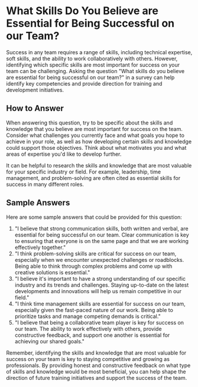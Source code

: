 # What Skills Do You Believe are Essential for Being Successful on our Team?

Success in any team requires a range of skills, including technical expertise, soft skills, and the ability to work collaboratively with others. However, identifying which specific skills are most important for success on your team can be challenging. Asking the question "What skills do you believe are essential for being successful on our team?" in a survey can help identify key competencies and provide direction for training and development initiatives.

## How to Answer

When answering this question, try to be specific about the skills and knowledge that you believe are most important for success on the team. Consider what challenges you currently face and what goals you hope to achieve in your role, as well as how developing certain skills and knowledge could support those objectives. Think about what motivates you and what areas of expertise you'd like to develop further.

It can be helpful to research the skills and knowledge that are most valuable for your specific industry or field. For example, leadership, time management, and problem-solving are often cited as essential skills for success in many different roles.

## Sample Answers

Here are some sample answers that could be provided for this question:

1. "I believe that strong communication skills, both written and verbal, are essential for being successful on our team. Clear communication is key to ensuring that everyone is on the same page and that we are working effectively together."
2. "I think problem-solving skills are critical for success on our team, especially when we encounter unexpected challenges or roadblocks. Being able to think through complex problems and come up with creative solutions is essential."
3. "I believe it's important to have a strong understanding of our specific industry and its trends and challenges. Staying up-to-date on the latest developments and innovations will help us remain competitive in our field."
4. "I think time management skills are essential for success on our team, especially given the fast-paced nature of our work. Being able to prioritize tasks and manage competing demands is critical."
5. "I believe that being a collaborative team player is key for success on our team. The ability to work effectively with others, provide constructive feedback, and support one another is essential for achieving our shared goals."

Remember, identifying the skills and knowledge that are most valuable for success on your team is key to staying competitive and growing as professionals. By providing honest and constructive feedback on what type of skills and knowledge would be most beneficial, you can help shape the direction of future training initiatives and support the success of the team.

